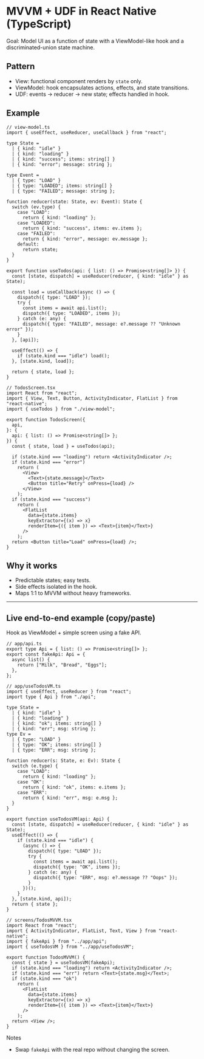 # MVVM + UDF in React Native (TypeScript)

Goal: Model UI as a function of state with a ViewModel-like hook and a discriminated-union state machine.

## Pattern

- View: functional component renders by `state` only.
- ViewModel: hook encapsulates actions, effects, and state transitions.
- UDF: events -> reducer -> new state; effects handled in hook.

## Example

```tsx
// view-model.ts
import { useEffect, useReducer, useCallback } from "react";

type State =
  | { kind: "idle" }
  | { kind: "loading" }
  | { kind: "success"; items: string[] }
  | { kind: "error"; message: string };

type Event =
  | { type: "LOAD" }
  | { type: "LOADED"; items: string[] }
  | { type: "FAILED"; message: string };

function reducer(state: State, ev: Event): State {
  switch (ev.type) {
    case "LOAD":
      return { kind: "loading" };
    case "LOADED":
      return { kind: "success", items: ev.items };
    case "FAILED":
      return { kind: "error", message: ev.message };
    default:
      return state;
  }
}

export function useTodos(api: { list: () => Promise<string[]> }) {
  const [state, dispatch] = useReducer(reducer, { kind: "idle" } as State);

  const load = useCallback(async () => {
    dispatch({ type: "LOAD" });
    try {
      const items = await api.list();
      dispatch({ type: "LOADED", items });
    } catch (e: any) {
      dispatch({ type: "FAILED", message: e?.message ?? "Unknown error" });
    }
  }, [api]);

  useEffect(() => {
    if (state.kind === "idle") load();
  }, [state.kind, load]);

  return { state, load };
}
```

```tsx
// TodosScreen.tsx
import React from "react";
import { View, Text, Button, ActivityIndicator, FlatList } from "react-native";
import { useTodos } from "./view-model";

export function TodosScreen({
  api,
}: {
  api: { list: () => Promise<string[]> };
}) {
  const { state, load } = useTodos(api);

  if (state.kind === "loading") return <ActivityIndicator />;
  if (state.kind === "error")
    return (
      <View>
        <Text>{state.message}</Text>
        <Button title="Retry" onPress={load} />
      </View>
    );
  if (state.kind === "success")
    return (
      <FlatList
        data={state.items}
        keyExtractor={(x) => x}
        renderItem={({ item }) => <Text>{item}</Text>}
      />
    );
  return <Button title="Load" onPress={load} />;
}
```

## Why it works

- Predictable states; easy tests.
- Side effects isolated in the hook.
- Maps 1:1 to MVVM without heavy frameworks.

---

## Live end-to-end example (copy/paste)

Hook as ViewModel + simple screen using a fake API.

```tsx
// app/api.ts
export type Api = { list: () => Promise<string[]> };
export const fakeApi: Api = {
  async list() {
    return ["Milk", "Bread", "Eggs"];
  },
};
```

```tsx
// app/useTodosVM.ts
import { useEffect, useReducer } from "react";
import type { Api } from "./api";

type State =
  | { kind: "idle" }
  | { kind: "loading" }
  | { kind: "ok"; items: string[] }
  | { kind: "err"; msg: string };
type Ev =
  | { type: "LOAD" }
  | { type: "OK"; items: string[] }
  | { type: "ERR"; msg: string };

function reducer(s: State, e: Ev): State {
  switch (e.type) {
    case "LOAD":
      return { kind: "loading" };
    case "OK":
      return { kind: "ok", items: e.items };
    case "ERR":
      return { kind: "err", msg: e.msg };
  }
}

export function useTodosVM(api: Api) {
  const [state, dispatch] = useReducer(reducer, { kind: "idle" } as State);
  useEffect(() => {
    if (state.kind === "idle") {
      (async () => {
        dispatch({ type: "LOAD" });
        try {
          const items = await api.list();
          dispatch({ type: "OK", items });
        } catch (e: any) {
          dispatch({ type: "ERR", msg: e?.message ?? "Oops" });
        }
      })();
    }
  }, [state.kind, api]);
  return { state };
}
```

```tsx
// screens/TodosMVVM.tsx
import React from "react";
import { ActivityIndicator, FlatList, Text, View } from "react-native";
import { fakeApi } from "../app/api";
import { useTodosVM } from "../app/useTodosVM";

export function TodosMVVM() {
  const { state } = useTodosVM(fakeApi);
  if (state.kind === "loading") return <ActivityIndicator />;
  if (state.kind === "err") return <Text>{state.msg}</Text>;
  if (state.kind === "ok")
    return (
      <FlatList
        data={state.items}
        keyExtractor={(x) => x}
        renderItem={({ item }) => <Text>{item}</Text>}
      />
    );
  return <View />;
}
```

Notes

- Swap `fakeApi` with the real repo without changing the screen.
